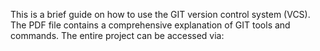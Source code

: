 This is a brief guide on how to use the GIT version control system (VCS). The PDF file contains a comprehensive explanation of GIT tools and commands. The entire project can be accessed via:
